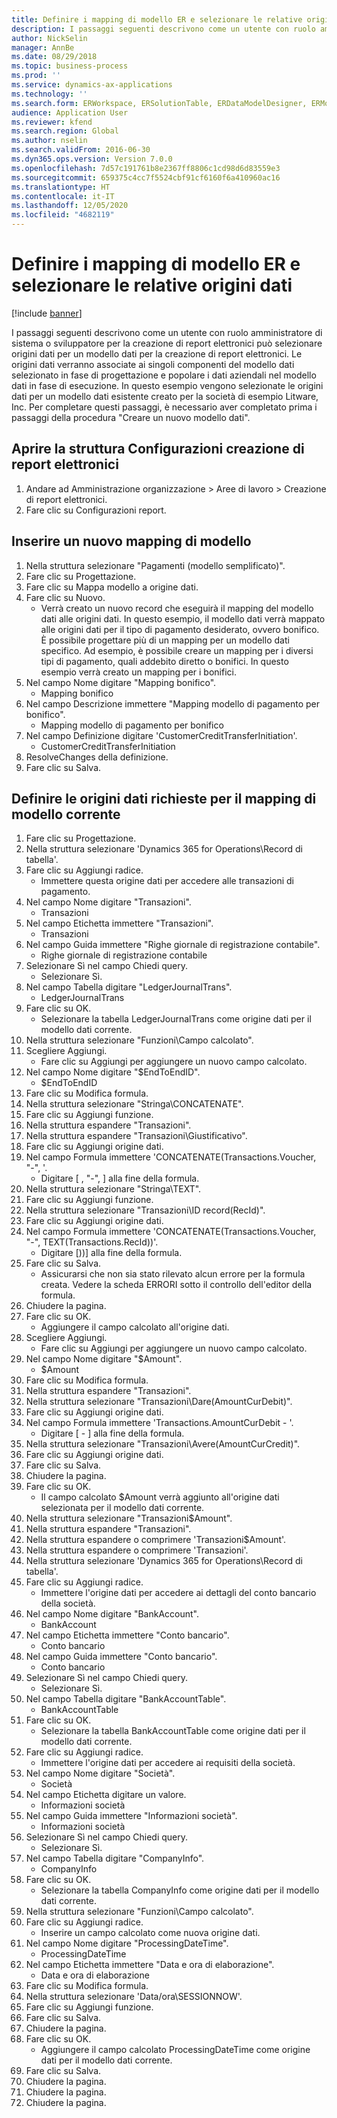 ```yaml
---
title: Definire i mapping di modello ER e selezionare le relative origini dati
description: I passaggi seguenti descrivono come un utente con ruolo amministratore di sistema o sviluppatore per la creazione di report elettronici può selezionare origini dati per un modello dati per la creazione di report elettronici.
author: NickSelin
manager: AnnBe
ms.date: 08/29/2018
ms.topic: business-process
ms.prod: ''
ms.service: dynamics-ax-applications
ms.technology: ''
ms.search.form: ERWorkspace, ERSolutionTable, ERDataModelDesigner, ERModelMappingTable, ERModelMappingDesigner, ERExpressionDesignerFormula
audience: Application User
ms.reviewer: kfend
ms.search.region: Global
ms.author: nselin
ms.search.validFrom: 2016-06-30
ms.dyn365.ops.version: Version 7.0.0
ms.openlocfilehash: 7d57c191761b8e2367ff8806c1cd98d6d83559e3
ms.sourcegitcommit: 659375c4cc7f5524cbf91cf6160f6a410960ac16
ms.translationtype: HT
ms.contentlocale: it-IT
ms.lasthandoff: 12/05/2020
ms.locfileid: "4682119"
---
```

# <a name="define-er-model-mappings-and-select-data-sources-for-them"></a>Definire i mapping di modello ER e selezionare le relative origini dati

[!include [banner](../../includes/banner.md)]

I passaggi seguenti descrivono come un utente con ruolo amministratore di sistema o sviluppatore per la creazione di report elettronici può selezionare origini dati per un modello dati per la creazione di report elettronici. Le origini dati verranno associate ai singoli componenti del modello dati selezionato in fase di progettazione e popolare i dati aziendali nel modello dati in fase di esecuzione. In questo esempio vengono selezionate le origini dati per un modello dati esistente creato per la società di esempio Litware, Inc. Per completare questi passaggi, è necessario aver completato prima i passaggi della procedura "Creare un nuovo modello dati".


## <a name="open-the-electronic-reporting-configurations-tree"></a>Aprire la struttura Configurazioni creazione di report elettronici
1. Andare ad Amministrazione organizzazione > Aree di lavoro > Creazione di report elettronici.
2. Fare clic su Configurazioni report.

## <a name="insert-a-new-model-mapping"></a>Inserire un nuovo mapping di modello
1. Nella struttura selezionare "Pagamenti (modello semplificato)".
2. Fare clic su Progettazione.
3. Fare clic su Mappa modello a origine dati.
4. Fare clic su Nuovo.
    * Verrà creato un nuovo record che eseguirà il mapping del modello dati alle origini dati. In questo esempio, il modello dati verrà mappato alle origini dati per il tipo di pagamento desiderato, ovvero bonifico.     È possibile progettare più di un mapping per un modello dati specifico. Ad esempio, è possibile creare un mapping per i diversi tipi di pagamento, quali addebito diretto o bonifici. In questo esempio verrà creato un mapping per i bonifici.  
5. Nel campo Nome digitare "Mapping bonifico".
    * Mapping bonifico  
6. Nel campo Descrizione immettere "Mapping modello di pagamento per bonifico".
    * Mapping modello di pagamento per bonifico  
7. Nel campo Definizione digitare 'CustomerCreditTransferInitiation'.
    * CustomerCreditTransferInitiation  
8. ResolveChanges della definizione.
9. Fare clic su Salva.

## <a name="define-required-data-sources-for-the-current-model-mapping"></a>Definire le origini dati richieste per il mapping di modello corrente
1. Fare clic su Progettazione.
2. Nella struttura selezionare 'Dynamics 365 for Operations\Record di tabella'.
3. Fare clic su Aggiungi radice.
    * Immettere questa origine dati per accedere alle transazioni di pagamento.  
4. Nel campo Nome digitare "Transazioni".
    * Transazioni  
5. Nel campo Etichetta immettere "Transazioni".
    * Transazioni  
6. Nel campo Guida immettere "Righe giornale di registrazione contabile".
    * Righe giornale di registrazione contabile  
7. Selezionare Sì nel campo Chiedi query.
    * Selezionare Sì.  
8. Nel campo Tabella digitare "LedgerJournalTrans".
    * LedgerJournalTrans  
9. Fare clic su OK.
    * Selezionare la tabella LedgerJournalTrans come origine dati per il modello dati corrente.  
10. Nella struttura selezionare "Funzioni\Campo calcolato".
11. Scegliere Aggiungi.
    * Fare clic su Aggiungi per aggiungere un nuovo campo calcolato.  
12. Nel campo Nome digitare "$EndToEndID".
    * $EndToEndID  
13. Fare clic su Modifica formula.
14. Nella struttura selezionare "Stringa\CONCATENATE".
15. Fare clic su Aggiungi funzione.
16. Nella struttura espandere "Transazioni".
17. Nella struttura espandere "Transazioni\Giustificativo".
18. Fare clic su Aggiungi origine dati.
19. Nel campo Formula immettere 'CONCATENATE(Transactions.Voucher, "-", '.
    * Digitare [ , "-", ] alla fine della formula.  
20. Nella struttura selezionare "Stringa\TEXT".
21. Fare clic su Aggiungi funzione.
22. Nella struttura selezionare "Transazioni\ID record(RecId)".
23. Fare clic su Aggiungi origine dati.
24. Nel campo Formula immettere 'CONCATENATE(Transactions.Voucher, "-", TEXT(Transactions.RecId))'.
    * Digitare [))] alla fine della formula.  
25. Fare clic su Salva.
    * Assicurarsi che non sia stato rilevato alcun errore per la formula creata. Vedere la scheda ERRORI sotto il controllo dell'editor della formula.  
26. Chiudere la pagina.
27. Fare clic su OK.
    * Aggiungere il campo calcolato all'origine dati.  
28. Scegliere Aggiungi.
    * Fare clic su Aggiungi per aggiungere un nuovo campo calcolato.  
29. Nel campo Nome digitare "$Amount".
    * $Amount  
30. Fare clic su Modifica formula.
31. Nella struttura espandere "Transazioni".
32. Nella struttura selezionare "Transazioni\Dare(AmountCurDebit)".
33. Fare clic su Aggiungi origine dati.
34. Nel campo Formula immettere 'Transactions.AmountCurDebit - '.
    * Digitare [ - ] alla fine della formula.  
35. Nella struttura selezionare "Transazioni\Avere(AmountCurCredit)".
36. Fare clic su Aggiungi origine dati.
37. Fare clic su Salva.
38. Chiudere la pagina.
39. Fare clic su OK.
    * Il campo calcolato $Amount verrà aggiunto all'origine dati selezionata per il modello dati corrente.  
40. Nella struttura selezionare "Transazioni\$Amount".
41. Nella struttura espandere "Transazioni".
42. Nella struttura espandere o comprimere 'Transazioni\$Amount'.
43. Nella struttura espandere o comprimere 'Transazioni'.
44. Nella struttura selezionare 'Dynamics 365 for Operations\Record di tabella'.
45. Fare clic su Aggiungi radice.
    * Immettere l'origine dati per accedere ai dettagli del conto bancario della società.  
46. Nel campo Nome digitare "BankAccount".
    * BankAccount  
47. Nel campo Etichetta immettere "Conto bancario".
    * Conto bancario  
48. Nel campo Guida immettere "Conto bancario".
    * Conto bancario  
49. Selezionare Sì nel campo Chiedi query.
    * Selezionare Sì.  
50. Nel campo Tabella digitare "BankAccountTable".
    * BankAccountTable  
51. Fare clic su OK.
    * Selezionare la tabella BankAccountTable come origine dati per il modello dati corrente.  
52. Fare clic su Aggiungi radice.
    * Immettere l'origine dati per accedere ai requisiti della società.  
53. Nel campo Nome digitare "Società".
    * Società  
54. Nel campo Etichetta digitare un valore.
    * Informazioni società  
55. Nel campo Guida immettere "Informazioni società".
    * Informazioni società  
56. Selezionare Sì nel campo Chiedi query.
    * Selezionare Sì.  
57. Nel campo Tabella digitare "CompanyInfo".
    * CompanyInfo  
58. Fare clic su OK.
    * Selezionare la tabella CompanyInfo come origine dati per il modello dati corrente.  
59. Nella struttura selezionare "Funzioni\Campo calcolato".
60. Fare clic su Aggiungi radice.
    * Inserire un campo calcolato come nuova origine dati.  
61. Nel campo Nome digitare "ProcessingDateTime".
    * ProcessingDateTime  
62. Nel campo Etichetta immettere "Data e ora di elaborazione".
    * Data e ora di elaborazione  
63. Fare clic su Modifica formula.
64. Nella struttura selezionare 'Data/ora\SESSIONNOW'.
65. Fare clic su Aggiungi funzione.
66. Fare clic su Salva.
67. Chiudere la pagina.
68. Fare clic su OK.
    * Aggiungere il campo calcolato ProcessingDateTime come origine dati per il modello dati corrente.  
69. Fare clic su Salva.
70. Chiudere la pagina.
71. Chiudere la pagina.
72. Chiudere la pagina.


